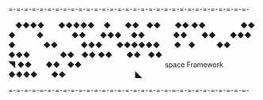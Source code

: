
=-=-=-=-=-=-=-=-=-=-=-=-=-=-=-=-=-=-=-=-=-=-=-=-=-=-=-=-=-=-=-

　◆◆◆◆　　◆◆◆◆◆
　◆　　◆◆　◆◆　　◆◆
◆◆　　　　　◆◆　　　◆　　　◆　　　　◆◆　　◆◆◆
　◆◆　　　　◆◆　　◆◆　　◆◆◆　　◆　　　　◆◆　
　　◆◆◆　　◆◆◆◆◆◆　　◆　◆　　　◆◆　　◆◆◆
　　　　◆◆　◆◆
◆◆　　◆◆　◆◆　　　　　　　　　　　　　　　　　　　　◥
◆◆　　◆◆　◆◆　　　　　　　　　　　　space Framework　
　◆◆◆◆　　◆◆　　　　　　　　　　◣　　　　　　　　　　

=-=-=-=-=-=-=-=-=-=-=-=-=-=-=-=-=-=-=-=-=-=-=-=-=-=-=-=-=-=-=-

